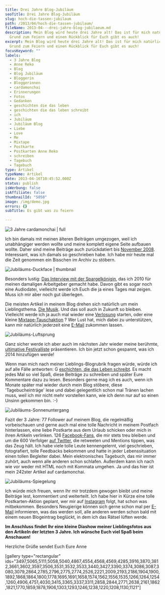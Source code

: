 ```yaml
---
title: Drei Jahre Blog-Jubiläum
seoTitle: Drei Jahre Blog-Jubiläum
slug: hoch-die-tassen-jubilaum
path: /2013/04/hoch-die-tassen-jubilaum/
fileName: 2013-04---drei-jahre-blog-jubilaeum.md
description: Mein Blog wird heute drei Jahre alt! Das ist für mich natürlich ein
  Grund zum Feiern und einen Rückblick für Euch gibt es auch!
excerpt: Mein Blog wird heute drei Jahre alt! Das ist für mich natürlich ein
  Grund zum Feiern und einen Rückblick für Euch gibt es auch!
focusKeyword: ""
labels:
  - 3 Jahre Blog
  - Anne Reko
  - Blog
  - Blog Jubiläum
  - Bloggerin
  - Bloggerinnen
  - cardamonchai
  - Erinnerungen
  - Fotos
  - Gedanken
  - geschichten die das leben
  - geschichten die das leben schreibt
  - ich
  - Jubiläum
  - Jubiläum Blog
  - Liebe
  - Love
  - Me
  - Mixtape
  - Postkarte
  - Postkarten Anne Reko
  - schreiben
  - Tagebuch
  - Tagebuch
type: Artikel
typeName: Artikel
date: 2013-04-16T10:45:52.000Z
status: publish
isWerbung: false
isAffiliate: false
thumbnailId: "5058"
image: /img/demo.jpg
errors: {}
subTitle: Es gibt was zu feiern
  
---
```


![3 Jahre cardamonchai | full](http://cardamonchai.com/wp-content/uploads/2013/04/3-jahre-cardamonchai1.png "3 Jahre cardamonchai")

Ich bin damals mit meinen älteren Beiträgen umgezogen, weil ich unabhängiger
werden wollte und meine komplett eigene Seite aufbauen wollte. Daher sind meine
Beiträge auch zurückdatiert bis [November 2008](//2008/11/). Interessant, was
ich damals so geschrieben habe. Ich habe mir heute mal die Zeit genommen ein
Bisschen im Archiv zu stöbern.

![Jubiläums-Duckface | thumbnail](http://cardamonchai.files.wordpress.com/2013/04/521321_558557654166368_410771033_n.jpg?w=138 "Jubiläums-Duckface")

Besonders lustig:
[Das Interview mit der Spargelkönigin](//2010/04/27/interview-mit-der-schrobenhausener-spargelkonigin-johanna-schuster/),
das ich 2010 für meinen damaligen Arbeitgeber gemacht habe. Davon gibt es sogar
noch eine Audiodatei, vielleicht werde ich Euch die ja eines Tages mal zeigen.
Muss ich mir aber noch gut überlegen.

Die meisten Artikel in meinem Blog drehen sich natürlich um mein Lieblingsthema.
[Die Musik](//?s=musik). Und das soll auch in Zukunft so bleiben. Vielleicht
werde ich ja auch mal wieder eine [Verlosung](//?s=Verlosung) starten, oder eine
kleine [Mixtape-Tauschaktion](//?s=mixtape) ? Wer Lust hat, mich dabei zu
unterstützen, kann mir natürlich jederzeit eine
[E-Mail](mailto:info@cardamonchai.com) zukommen lassen.

![Jubiläums-Luftsprung](http://cardamonchai.files.wordpress.com/2013/04/542296_460562973965837_258537226_n.jpg?w=200 "Jubiläums-Luftsprung")

Ganz sicher werde ich aber auch im nächsten Jahr wieder meine berühmte,
[ultimative Festivalliste](//2013/03/28/die-ultimative-festivalliste-2013/)
präsentieren. Ich bin jetzt schon gespannt, was ich 2014 hinzufügen werde!

Wenn man mich nach meiner Lieblings-Blogrubrik fragen würde, würde ich auf alle
Fälle antworten: G
[eschichten, die das Leben schreibt](//category/geschichten-die-das-leben-schreibt/).
Es macht jedes Mal so viel Spaß, diese Beiträge zu schreiben und später Eure
Kommentare dazu zu lesen. Besonders gerne mag ich es auch, wenn ich Monate
später mal wieder durch mein Blog stöbere, diese 'Tagebucheinträge' lese und
dabei gelegentlich schon mal Tränen lachen muss, weil ich mir nicht mehr
vorstellen kann, wie ich denn nur auf so einen Unsinn gekommen bin. :-)

![Jubiläums-Sonnenuntergang](http://cardamonchai.files.wordpress.com/2013/04/294501_463496133672521_2123941963_n.jpg?w=186 "Jubiläums-Sonnenuntergang")

Fazit der 3 Jahre: 77 Follower auf meinem Blog, die regelmäßig vorbeischauen und
gerne auch mal eine tolle Nachricht in meinem Postfach hinterlassen, eine liebe
Postkarte aus dem Urlaub schicken oder mich in ihren Artikeln verlinken. 126
[Facebook-Fans](https://www.facebook.com/cardamonchai), die mir stets treu
bleiben und um die 600 Verfolger [auf Twitter](https://twitter.com/Anne_Reko),
die retweeten und Mentions tippen, was das Zeug hält. Ich habe viele tolle Leute
kennengelernt, viel geschrieben, fotografiert, tolle Feedbacks bekommen und
hatte in jeder Lebenssituation einen tollen Begleiter dabei. Mein elektronisches
Tagebuch, das mir immer zuhört, auch wenn alle anderen schon schlafen. Außerdem
kann ich nach wie vor weder mit HTML noch mit Kommata umgehen. Ja und das hier
ist mein 242ster Artikel auf cardamonchai.

![Jubiläums-Spiegelung](http://cardamonchai.files.wordpress.com/2013/04/558411_448935428461925_421215232_n.jpg?w=300 "Jubiläums-Spiegelung")

Ich würde mich freuen, wenn Ihr mir trotzdem gewogen bleibt und meine Beiträge
lest, kommentiert und weiterteilt. Ich habe hier in Kürze eine tolle
Postkarten-Aktion geplant, wer mir auf
[Instagram](http://instagram.com/anne_reko/) folgt, hat schon was mitbekommen.
Besonders Neugierige können sich gerne schon mal per
[E-Mail](mailto:info@cardamonchai.com) informieren, was das werden soll, alle
anderen werden schon bald mit einem neuen Blogeintrag beglückt, in dem ich das
Rätsel lüften werde.

**Im Anschluss findet Ihr eine kleine Diashow meiner Lieblingsfotos aus den
Artikeln der letzten 3 Jahre. Ich wünsche Euch viel Spaß beim Anschauen!**

Herzliche Grüße sendet Euch Eure Anne

[gallery type="rectangular"
ids="3497,5065,5111,5058,5040,4867,4554,4568,4569,4285,3916,3870,3812,3661,3602,3597,3506,3531,3532,3533,3440,3427,3390,3374,3086,3087,3080,3079,2864,2785,2796,2775,2774,2526,2221,2009,2193,2186,1904,1900,1892,1868,1864,1800,1778,1695,1691,1658,1574,1562,1556,1535,1266,1264,1254,1260,4906,4751,4030,3415,3365,3337,3311,2858,2844,2771,2638,2161,1862,1821,1770,1859,1878,1906,1303,1293,1246,1238,1220,1208,1130,1121"]

  